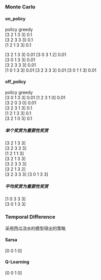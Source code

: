 
### Monte Carlo

#### on_policy
policy greedy   
[3 2 1 3 3]  0.1   
[3 2 3 3 3]  0.1   
[1 2 1 3 3]  0.1   

[3 2 1 3 3]  0.01
[3 0 3 1 2]  0.01   
[3 0 1 3 3]  0.01   
[3 2 3 3 3]  0.01   
[1 0 1 3 3]  0.01
[3 2 3 3 3]  0.01
[3 0 1 1 3]  0.01

#### off_policy
policy greedy   
[3 0 1 3 3]  0.01
[1 2 3 1 0]  0.01   
[3 2 0 3 0]  0.01   
[3 2 3 1 3]  0.1   
[1 2 1 3 3]  0.1   
[3 2 1 0 3]  0.1   

##### 单个奖赏为重要性奖赏

[3 2 1 3 3]   
[3 2 3 3 3]   
[1 2 1 1 3]   
[3 2 1 3 3]   
[3 2 3 3 3]   
[3 2 1 3 2]   
[3 2 3 3 3]
[3 0 1 3 3]

##### 平均奖赏为重要性奖赏
[1 0 3 3 3]   
[3 0 1 3 3]   


### Temporal Difference

采用西瓜浇水的模型得出的策略

#### Sarsa
[0 0 1 0]

#### Q-Learning
[0 0 1 0]

